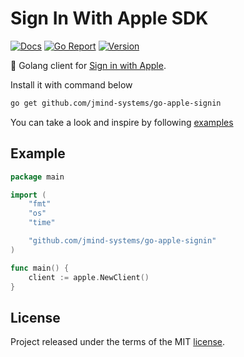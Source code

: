 # Sign In With Apple SDK

[godoc]: https://godoc.org/github.com/jmind-systems/go-apple-signin
[godoc-img]: https://godoc.org/github.com/jmind-systems/go-apple-signin?status.svg

[goreport]: https://goreportcard.com/report/github.com/jmind-systems/go-apple-signin
[goreport-img]: https://goreportcard.com/badge/github.com/jmind-systems/go-apple-signin

[version]: https://img.shields.io/github/v/tag/jmind-systems/go-apple-signin?sort=semver

[![Docs][godoc-img]][godoc]
[![Go Report][goreport-img]][goreport]
[![Version][version]][version]

:apple: Golang client for [Sign in with Apple](https://developer.apple.com/sign-in-with-apple).

Install it with command below

```sh
go get github.com/jmind-systems/go-apple-signin
```

You can take a look and inspire by following [examples](./examples)

## Example

```go
package main

import (
    "fmt"
    "os"
    "time"

    "github.com/jmind-systems/go-apple-signin"
)

func main() {
    client := apple.NewClient()
}
```

## License

Project released under the terms of the MIT [license](./LICENSE).
